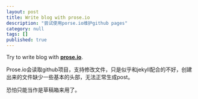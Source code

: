 ```yaml
---
layout: post
title: Write blog with prose.io
description: "尝试使用porse.io维护github pages"
category: null
tags: []
published: true
---
```


Try to write blog with [__prose.io__](http://prose.io).

Prose.io会读取github项目，支持修改文件，只是似乎和jekyll配合的不好，创建出来的文件缺少一些基本的头部，无法正常生成post。

恐怕只能当作是草稿箱来用了。
